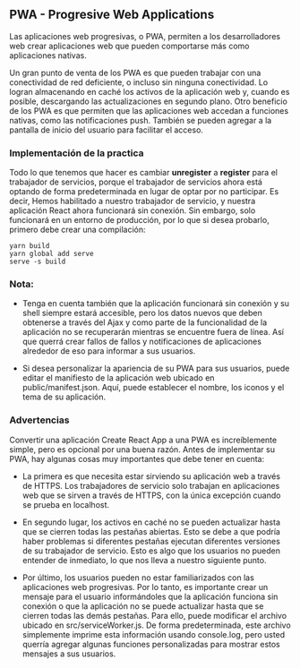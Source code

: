 ## PWA - Progresive Web Applications
Las aplicaciones web progresivas, o PWA, permiten a los desarrolladores web crear aplicaciones web que pueden comportarse más como aplicaciones nativas.

Un gran punto de venta de los PWA es que pueden trabajar con una conectividad de red deficiente, o incluso sin ninguna conectividad.
Lo logran almacenando en caché los activos de la aplicación web y, cuando es posible, descargando las actualizaciones en segundo plano. Otro beneficio de los PWA es que permiten que las aplicaciones web accedan a funciones nativas, como las notificaciones push. También se pueden agregar a la pantalla de inicio del usuario para facilitar el acceso.

### Implementación de la practica
Todo lo que tenemos que hacer es cambiar **unregister** a **register** para el trabajador de servicios, porque el trabajador de servicios ahora está optando de forma predeterminada en lugar de optar por no participar. Es decir, Hemos habilitado a nuestro trabajador de servicio, y nuestra aplicación React ahora funcionará sin conexión. Sin embargo, solo funcionará en un entorno de producción, por lo que si desea probarlo, primero debe crear una compilación:
```
yarn build
yarn global add serve
serve -s build
```

### Nota:
- Tenga en cuenta también que la aplicación funcionará sin conexión y su shell siempre estará accesible, pero los datos nuevos que deben obtenerse a través del Ajax y como parte de la funcionalidad de la aplicación no se recuperarán mientras se encuentre fuera de línea. Así que querrá crear fallos de fallos y notificaciones de aplicaciones alrededor de eso para informar a sus usuarios.

- Si desea personalizar la apariencia de su PWA para sus usuarios, puede editar el manifiesto de la aplicación web ubicado en public/manifest.json. Aquí, puede establecer el nombre, los iconos y el tema de su aplicación.

### Advertencias
Convertir una aplicación Create React App a una PWA es increíblemente simple, pero es opcional por una buena razón. Antes de implementar su PWA, hay algunas cosas muy importantes que debe tener en cuenta:

- La primera es que necesita estar sirviendo su aplicación web a través de HTTPS. Los trabajadores de servicio solo trabajan en aplicaciones web que se sirven a través de HTTPS, con la única excepción cuando se prueba en localhost.

- En segundo lugar, los activos en caché no se pueden actualizar hasta que se cierren todas las pestañas abiertas. Esto se debe a que podría haber problemas si diferentes pestañas ejecutan diferentes versiones de su trabajador de servicio. Esto es algo que los usuarios no pueden entender de inmediato, lo que nos lleva a nuestro siguiente punto.

- Por último, los usuarios pueden no estar familiarizados con las aplicaciones web progresivas. Por lo tanto, es importante crear un mensaje para el usuario informándoles que la aplicación funciona sin conexión o que la aplicación no se puede actualizar hasta que se cierren todas las demás pestañas. Para ello, puede modificar el archivo ubicado en src/serviceWorker.js. De forma predeterminada, este archivo simplemente imprime esta información usando console.log, pero usted querría agregar algunas funciones personalizadas para mostrar estos mensajes a sus usuarios.

